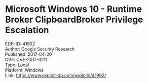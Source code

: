 Microsoft Windows 10 - Runtime Broker ClipboardBroker Privilege Escalation
==========================================================================

EDB-ID: 41902</br>
Author: Google Security Research</br>
Published: 2017-04-20</br>
CVE: CVE-2017-0211</br>
Type: Local</br>
Platform: Windows</br>
Link: <https://www.exploit-db.com/exploits/41902/></br>
